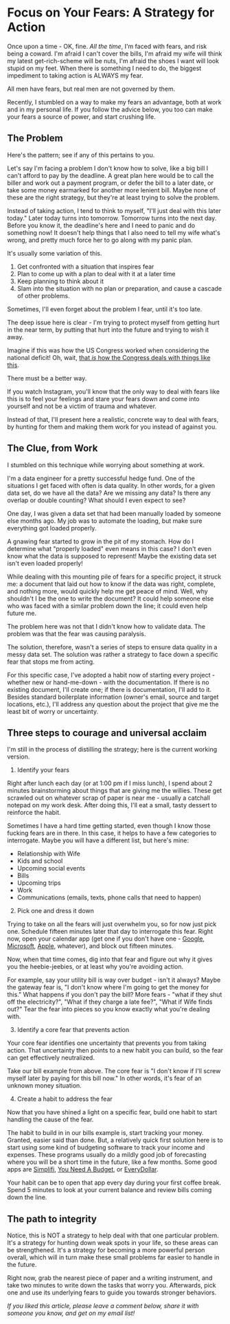 Focus on Your Fears: A Strategy for Action
==========================================

Once upon a time - OK, fine.  _All the time_, I'm faced with fears, and risk being a coward.  I'm afraid I can't cover the bills, I'm afraid my wife will think my latest get-rich-scheme will be nuts, I'm afraid the shoes I want will look stupid on my feet.  When there is something I need to do, the biggest impediment to taking action is ALWAYS my fear.

All men have fears, but real men are not governed by them.

Recently, I stumbled on a way to make my fears an advantage, both at work and in my personal life.  If you follow the advice below, you too can make your fears a source of power, and start crushing life.

## The Problem

Here's the pattern; see if any of this pertains to you.

Let's say I'm facing a problem I don't know how to solve, like a big bill I can't afford to pay by the deadline.  A great plan here would be to call the biller and work out a payment program, or defer the bill to a later date, or take some money earmarked for another more lenient bill.  Maybe none of these are the right strategy, but they're at least trying to solve the problem.

Instead of taking action, I tend to think to myself, "I'll just deal with this later today."  Later today turns into tomorrow.  Tomorrow turns into the next day.  Before you know it, the deadline's here and I need to panic and do something now!  It doesn't help things that I also need to tell my wife what's wrong, and pretty much force her to go along with my panic plan.

It's usually some variation of this.

1. Get confronted with a situation that inspires fear
2. Plan to come up with a plan to deal with it at a later time
3. Keep planning to think about it
4. Slam into the situation with no plan or preparation, and cause a cascade of other problems.

Sometimes, I'll even forget about the problem I fear, until it's too late.

The deep issue here is clear - I'm trying to protect myself from getting hurt in the near term, by putting that hurt into the future and trying to wish it away.

Imagine if this was how the US Congress worked when considering the national deficit!  Oh, wait, [that _is_ how the Congress deals with things like this](https://nlihc.org/resource/lawmakers-depart-capitol-hill-after-passing-bill-maintain-funding-federal-programs-through).

There must be a better way.

If you watch Instagram, you'll know that the only way to deal with fears like this is to feel your feelings and stare your fears down and come into yourself and not be a victim of trauma and whatever.

Instead of that, I'll present here a realistic, concrete way to deal with fears, by hunting for them and making them work for you instead of against you.

## The Clue, from Work

I stumbled on this technique while worrying about something at work.

I'm a data engineer for a pretty successful hedge fund.  One of the situations I get faced with often is data quality.  In other words, for a given data set, do we have all the data?  Are we missing any data?  Is there any overlap or double counting?  What should I even expect to see?

One day, I was given a data set that had been manually loaded by someone else months ago.  My job was to automate the loading, but make sure everything got loaded properly.

A gnawing fear started to grow in the pit of my stomach.  How do I determine what "properly loaded" even means in this case?  I don't even know what the data is supposed to represent!  Maybe the existing data set isn't even loaded properly!

While dealing with this mounting pile of fears for a specific project, it struck me:  a document that laid out how to know if the data was right, complete, and nothing more, would quickly help me get peace of mind.  Well, why shouldn't I be the one to write the document?  It could help someone else who was faced with a similar problem down the line; it could even help future me.

The problem here was not that I didn't know how to validate data.  The problem was that the fear was causing paralysis.

The solution, therefore, wasn't a series of steps to ensure data quality in a messy data set.  The solution was rather a strategy to face down a specific fear that stops me from acting.

For this specific case, I've adopted a habit now of starting every project - whether new or hand-me-down - with the documentation.  If there is no existing document, I'll create one; if there is documentation, I'll add to it.  Besides standard boilerplate information (owner's email, source and target locations, etc.), I'll address any question about the project that give me the least bit of worry or uncertainty.

## Three steps to courage and universal acclaim

I'm still in the process of distilling the strategy; here is the current working version.

1. Identify your fears

Right after lunch each day (or at 1:00 pm if I miss lunch), I spend about 2 minutes brainstorming about things that are giving me the willies.  These get scrawled out on whatever scrap of paper is near me - usually a catchall notepad on my work desk.  After doing this, I'll eat a small, tasty dessert to reinforce the habit.

Sometimes I have a hard time getting started, even though I know those fucking fears are in there.  In this case, it helps to have a few categories to interrogate.  Maybe you will have a different list, but here's mine:

- Relationship with Wife
- Kids and school
- Upcoming social events
- Bills
- Upcoming trips
- Work
- Communications (emails, texts, phone calls that need to happen)

2. Pick one and dress it down

Trying to take on all the fears will just overwhelm you, so for now just pick one.  Schedule fifteen minutes later that day to interrogate this fear.  Right now, open your calendar app (get one if you don't have one - [Google](https://calendar.google.com/), [Microsoft](https://www.microsoft.com/en-us/microsoft-365/outlook/email-and-calendar-software-microsoft-outlook), [Apple](https://www.icloud.com/calendar/), whatever), and block out fifteen minutes.

Now, when that time comes, dig into that fear and figure out why it gives you the heebie-jeebies, or at least why you're avoiding action.

For example, say your utility bill is way over budget - isn't it always?  Maybe the gateway fear is, "I don't know where I'm going to get the money for this."  What happens if you don't pay the bill?  More fears - "what if they shut off the electricity?", "What if they charge a late fee?", "What if Wife finds out?"  Tear the fear into pieces so you know exactly what you're dealing with.

3. Identify a core fear that prevents action

Your core fear identifies one uncertainty that prevents you from taking action.  That uncertainty then points to a new habit you can build, so the fear can get effectively neutralized.

Take our bill example from above.  The core fear is "I don't know if I'll screw myself later by paying for this bill now."  In other words, it's fear of an unknown money situation.

4. Create a habit to address the fear

Now that you have shined a light on a specific fear, build one habit to start handling the cause of the fear.  

The habit to build in in our bills example is, start tracking your money.  Granted, easier said than done.  But, a relatively quick first solution here is to start using some kind of budgeting software to track your income and expenses.  These programs usually do a mildly good job of forecasting where you will be a short time in the future, like a few months.  Some good apps are [Simplifi](https://app.simplifimoney.com/), [You Need A Budget](https://www.ynab.com/), or [EveryDollar](https://www.ramseysolutions.com/ramseyplus/everydollar).

Your habit can be to open that app every day during your first coffee break.  Spend 5 minutes to look at your current balance and review bills coming down the line.

## The path to integrity

Notice, this is NOT a strategy to help deal with that one particular problem.  It's a strategy for hunting down weak spots in your life, so these areas can be strengthened.  It's a strategy for becoming a more powerful person overall, which will in turn make these small problems far easier to handle in the future.

Right now, grab the nearest piece of paper and a writing instrument, and take two minutes to write down the tasks that worry you.  Afterwards, pick one and use its underlying fears to guide you towards stronger behaviors.

_If you liked this article, please leave a comment below, share it with someone you know, and get on my email list!_


